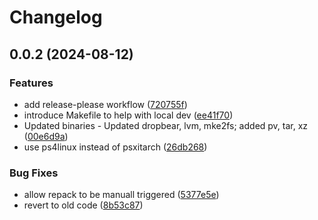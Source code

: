# Changelog

## 0.0.2 (2024-08-12)


### Features

* add release-please workflow ([720755f](https://github.com/alferdoss/psoss-initramfs/commit/720755fce15e27507c88fa10a9ef5cde3e1926fa))
* introduce Makefile to help with local dev ([ee41f70](https://github.com/alferdoss/psoss-initramfs/commit/ee41f7083823784358dd6d5dd667e98f9eb53d21))
* Updated binaries - Updated dropbear, lvm, mke2fs; added pv, tar, xz ([00e6d9a](https://github.com/alferdoss/psoss-initramfs/commit/00e6d9a9f22edd381db11ecbceed24ca39f8e1b5))
* use ps4linux instead of psxitarch ([26db268](https://github.com/alferdoss/psoss-initramfs/commit/26db268cd882ba537afeb689751dc034a842397f))


### Bug Fixes

* allow repack to be manuall triggered ([5377e5e](https://github.com/alferdoss/psoss-initramfs/commit/5377e5efe8e28a63bae11c5534940fb3325f9e7c))
* revert to old code ([8b53c87](https://github.com/alferdoss/psoss-initramfs/commit/8b53c8767191cf72aaf1a511b15dfb05b3152373))
